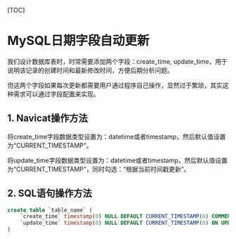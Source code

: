 [TOC]

# MySQL日期字段自动更新

我们设计数据库表时，时常需要添加两个字段：create_time, update_time，用于说明该记录的创建时间和最新修改时间，方便后期分析问题。

但这两个字段如果每次更新都需要用户通过程序自己操作，显然过于繁琐，其实这种需求可以通过字段配置来实现。

## 1. Navicat操作方法

将create_time字段数据类型设置为：datetime或者timestamp，然后默认值设置为“CURRENT_TIMESTAMP”。

将update_time字段数据类型设置为：datetime或者timestamp，然后默认值设置为“CURRENT_TIMESTAMP”，同时勾选：“根据当前时间戳更新”。

## 2. SQL语句操作方法

```sql
create table `table_name` (
    `create_time` timestamp(0) NULL DEFAULT CURRENT_TIMESTAMP(0) COMMENT '记录创建时间',
    `update_time` timestamp(0) NULL DEFAULT CURRENT_TIMESTAMP(0) ON UPDATE CURRENT_TIMESTAMP(0) COMMENT '记录最近更新时间'
)
```
